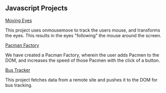 ## Javascript Projects

<a href="http://reed0023.github.io/eyes">Moving Eyes</a>

This project uses onmousemove to track the users mouse, and transforms the eyes. This results in the eyes "following" the mouse around the screen.

<a href="http://reed0023.github.io/pacman">Pacman Factory</a>

We have created a Pacman Factory, wherein the user adds Pacmen to the DOM, and increases the speed of those Pacmen with the click of a button.

<a href="http://reed0023.github.io/bus-tracker">Bus Tracker</a>

This project fetches data from a remote site and pushes it to the DOM for bus tracking. 

